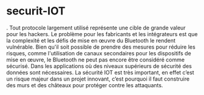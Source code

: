 # securit-IOT
. Tout protocole largement utilisé représente une cible de grande valeur pour les hackers. Le problème pour les fabricants et les intégrateurs est que la complexité et les défis de mise en œuvre du Bluetooth le rendent vulnérable. Bien qu'il soit possible de prendre des mesures pour réduire les risques, comme l'utilisation de canaux secondaires pour les dispositifs de mise en œuvre, le Bluetooth ne peut pas encore être considéré comme sécurisé. Dans les applications où des niveaux supérieurs de sécurité des données sont nécessaires. La sécurité IOT est très important, en effet c’est un risque majeur dans un projet innovant, c’est pourquoi il faut construire des murs et des châteaux pour protéger contre les attaquants.
